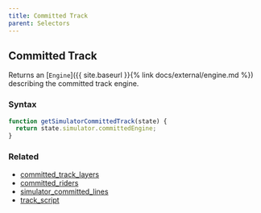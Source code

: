 ```yaml
---
title: Committed Track
parent: Selectors
---
```


## Committed Track

Returns an [`Engine`]({{ site.baseurl }}{% link docs/external/engine.md %}) describing the committed track engine.

### Syntax

```js
function getSimulatorCommittedTrack(state) {
  return state.simulator.committedEngine;
}
```

### Related

- [committed_track_layers](./committed_track_layers.md)
- [committed_riders](./committed_riders.md)
- [simulator_committed_lines](./simulator_committed_lines.md)
- [track_script](./track_script.md)
